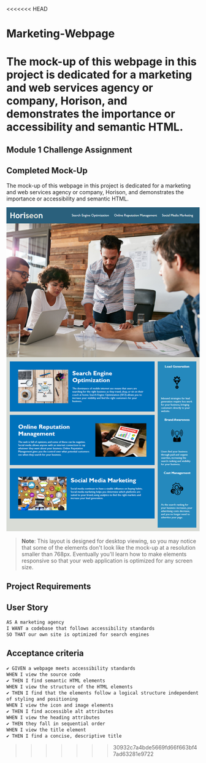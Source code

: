 <<<<<<< HEAD
# Marketing-Webpage
The mock-up of this webpage in this project is dedicated for a marketing and web services agency or company, Horison, and demonstrates the importance or accessibility and semantic HTML.
=======
## Module 1 Challenge Assignment

## Completed Mock-Up

The mock-up of this webpage in this project is dedicated for a marketing and web services agency or company, Horison, and demonstrates the importance or accessibility and semantic HTML.

![The Horiseon webpage includes a navigation bar, a header image, and cards with text and images at the bottom of the page.](./assets/images/01-html-css-git-homework-demo.png)

> **Note**: This layout is designed for desktop viewing, so you may notice that some of the elements don't look like the mock-up at a resolution smaller than 768px. Eventually you'll learn how to make elements responsive so that your web application is optimized for any screen size.


## Project Requirements

## User Story

```
AS A marketing agency
I WANT a codebase that follows accessibility standards
SO THAT our own site is optimized for search engines
```

## Acceptance criteria

```
✔️ GIVEN a webpage meets accessibility standards
WHEN I view the source code
✔️ THEN I find semantic HTML elements
WHEN I view the structure of the HTML elements
✔️ THEN I find that the elements follow a logical structure independent of styling and positioning
WHEN I view the icon and image elements
✔️ THEN I find accessible alt attributes
WHEN I view the heading attributes
✔️ THEN they fall in sequential order
WHEN I view the title element
✔️ THEN I find a concise, descriptive title
```
>>>>>>> 30932c7a4bde5669fd66f663bf47ad63281e9722
